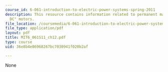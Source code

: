 ```yaml
---
course_id: 6-061-introduction-to-electric-power-systems-spring-2011
description: This resource contains information related to permanent magnet "Brushless
  DC" motors.
file_location: /coursemedia/6-061-introduction-to-electric-power-systems-spring-2011/36e8b4e86968267bc7030941f020b2af_MIT6_061S11_ch12.pdf
file_type: application/pdf
layout: pdf
title: MIT6_061S11_ch12.pdf
type: course
uid: 36e8b4e86968267bc7030941f020b2af

---
```

None